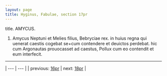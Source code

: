 ```yaml
---
layout: page
title: Hyginus, Fabulae, section 17pr
---
```


title. AMYCUS.



1. Amycus Neptuni et Melies filius, Bebryciae rex. in huius regna qui uenerat caestis cogebat se+cum contendere et deuictos perdebat. hic cum Argonautas prouocasset ad caestus, Pollux cum eo contendit et eum interfecit.



---

| --- | --- |
| previous: [16pr](../16pr/) | next: [18pr](../18pr/) |